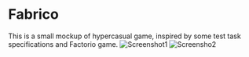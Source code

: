 # Fabrico
This is a small mockup of hypercasual game, inspired by some test task specifications and Factorio game.
![Screenshot1](http://drive.google.com/uc?export=view&id=1kkMuawCyF8wQtAQPsECx2hAetoS_TUwu/)
![Screensho2](http://drive.google.com/uc?export=view&id=1EbU4HRbKWtHzsozT2GtCb54cg0-Jlpza)

